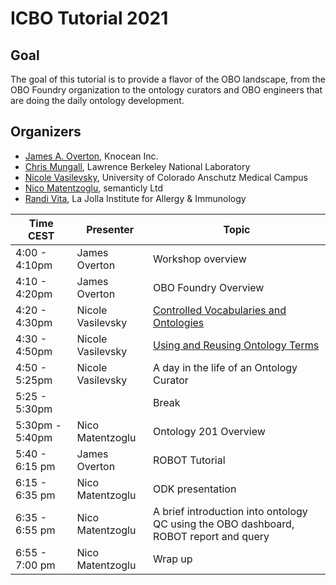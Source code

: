 # ICBO Tutorial 2021

## Goal
The goal of this tutorial is to provide a flavor of the OBO landscape, from the OBO Foundry organization to the ontology curators and OBO engineers that are doing the daily ontology development.

## Organizers

- [James A. Overton](http://james.overton.ca/), Knocean Inc.
- [Chris Mungall](https://orcid.org/0000-0002-6601-2165), Lawrence Berkeley National Laboratory
- [Nicole Vasilevsky](https://orcid.org/0000-0001-5208-3432), University of Colorado Anschutz Medical Campus
- [Nico Matentzoglu](https://orcid.org/0000-0002-7356-1779), semanticly Ltd
- [Randi Vita](https://orcid.org/0000-0001-8957-7612), La Jolla Institute for Allergy & Immunology

| Time CEST           | Presenter | Topic                                                                                                                                                                       |
|-----------------|-----------|-----------------------------------------------------------------------------------------------------------------------------------------------------------------------------|
| 4:00 - 4:10pm   | James Overton    | Workshop overview                                                                                                                                                           |
| 4:10 - 4:20pm   | James Overton   | OBO Foundry Overview                                                                                                                                                        |
| 4:20 - 4:30pm   | Nicole Vasilevsky   | [Controlled Vocabularies and Ontologies](https://docs.google.com/presentation/d/1kW56zIaQztow0FXocxnPn0he4be-5Nk6/edit)                                                                                                                                      |
| 4:30 - 4:50pm   | Nicole Vasilevsky    | [Using and Reusing Ontology Terms](https://github.com/jamesaoverton/obook/blob/master/docs/lesson/ontology_term_use.md) |
| 4:50 - 5:25pm   | Nicole Vasilevsky    | A day in the life of an Ontology Curator |
| 5:25 - 5:30pm   |     |    Break                                                                                                                                                                          |
| 5:30pm - 5:40pm | Nico Matentzoglu      | Ontology 201 Overview                                                                                         |
| 5:40 - 6:15 pm  | James Overton    | ROBOT Tutorial                                                                                                                                                              |
| 6:15 - 6:35 pm  | Nico Matentzoglu       | ODK presentation                                                                                                                                                            |
| 6:35 - 6:55 pm  | Nico Matentzoglu       | A brief introduction into ontology QC using the OBO dashboard, ROBOT report and query                                                                                       |
| 6:55 - 7:00 pm  | Nico Matentzoglu       | Wrap up                                                                                                                                                                     |
